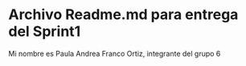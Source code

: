 # Archivo Readme.md para entrega del Sprint1
Mi nombre es Paula Andrea Franco Ortiz, integrante del grupo 6
